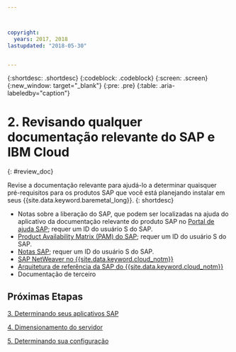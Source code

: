 ```yaml
---



copyright:
  years: 2017, 2018
lastupdated: "2018-05-30"


---
```


{:shortdesc: .shortdesc}
{:codeblock: .codeblock}
{:screen: .screen}
{:new_window: target="_blank"}
{:pre: .pre}
{:table: .aria-labeledby="caption"}


# 2. Revisando qualquer documentação relevante do SAP e IBM Cloud
{: #review_doc}

Revise a documentação relevante para ajudá-lo a determinar quaisquer pré-requisitos para os produtos SAP que você está planejando instalar em seus {{site.data.keyword.baremetal_long}}.
{: shortdesc}

  * Notas sobre a liberação do SAP, que podem ser localizadas na ajuda do aplicativo da documentação relevante do produto SAP no [Portal de ajuda SAP](https://help.sap.com/); requer um ID do usuário S do SAP.
  * [Product Availability Matrix (PAM) do SAP](https://apps.support.sap.com/sap/support/pam); requer um ID do usuário S do SAP.
  * [Notas SAP](https://support.sap.com/notes); requer um ID do usuário S do SAP.
  * [SAP NetWeaver no {{site.data.keyword.cloud_notm}}](https://console.bluemix.net/docs/infrastructure/sap-netweaver/sap-index.html#getting-started) 
  * [Arquitetura de referência da SAP do {{site.data.keyword.cloud_notm}}](https://console.bluemix.net/docs/infrastructure/sap-reference-architecture/sap-ra-index.html#getting-started)
  * Documentação de terceiro
  
## Próximas Etapas
  
  [3. Determinando seus aplicativos SAP](/docs/infrastructure/sap-hana/hana-determine-apps.html)
    
  [4. Dimensionamento do servidor](/docs/infrastructure/sap-hana/hana-size-server.html)
    
  [5. Determinando sua configuração](/docs/infrastructure/sap-hana/hana-determine-configuration.html)
